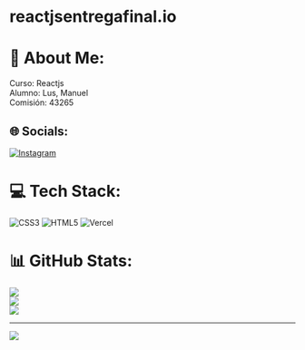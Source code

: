 # reactjsentregafinal.io
# 💫 About Me:
Curso: Reactjs<br>Alumno: Lus, Manuel<br>Comisión: 43265


## 🌐 Socials:
[![Instagram](https://img.shields.io/badge/Instagram-%23E4405F.svg?logo=Instagram&logoColor=white)](https://instagram.com/Wotton.arg) 

# 💻 Tech Stack:
![CSS3](https://img.shields.io/badge/css3-%231572B6.svg?style=flat-square&logo=css3&logoColor=white) ![HTML5](https://img.shields.io/badge/html5-%23E34F26.svg?style=flat-square&logo=html5&logoColor=white) ![Vercel](https://img.shields.io/badge/vercel-%23000000.svg?style=flat-square&logo=vercel&logoColor=white)
# 📊 GitHub Stats:
![](https://github-readme-stats.vercel.app/api?username=Wotton.arg&theme=tokyonight&hide_border=false&include_all_commits=false&count_private=false)<br/>
![](https://github-readme-streak-stats.herokuapp.com/?user=Wotton.arg&theme=tokyonight&hide_border=false)<br/>
![](https://github-readme-stats.vercel.app/api/top-langs/?username=Wotton.arg&theme=tokyonight&hide_border=false&include_all_commits=false&count_private=false&layout=compact)

---
[![](https://visitcount.itsvg.in/api?id=Wotton.arg&icon=0&color=0)](https://visitcount.itsvg.in)

<!-- Proudly created with GPRM ( https://gprm.itsvg.in ) -->
